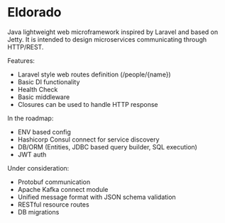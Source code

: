 # Eldorado
Java lightweight web microframework inspired by Laravel and based on Jetty. 
It is intended to design microservices communicating through HTTP/REST.

Features:
- Laravel style web routes definition (/people/{name})
- Basic DI functionality
- Health Check
- Basic middleware
- Closures can be used to handle HTTP response

In the roadmap:
- ENV based config
- Hashicorp Consul connect for service discovery
- DB/ORM (Entities, JDBC based query builder, SQL execution)
- JWT auth

Under consideration:
- Protobuf communication
- Apache Kafka connect module
- Unified message format with JSON schema validation
- RESTful resource routes
- DB migrations
